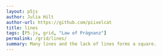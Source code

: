 ```yaml
---  
layout: p5js
author: Julia Hilt
author-url: https://github.com/piixelcat
title: lines
tags: [P5.js, grid, "Law of Prägnanz"]
permalink: /grid/lines/
summary: Many lines and the lack of lines forms a square.
---
```

